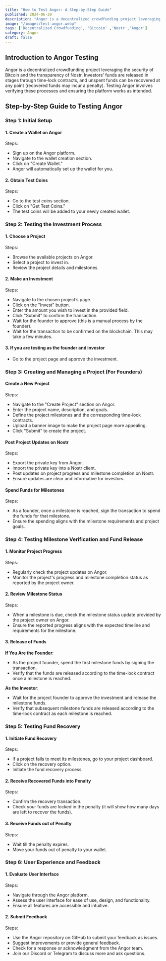 ```yaml
---
title: "How to Test Angor: A Step-by-Step Guide"
published: 2024-06-20
description: "Angor is a decentralized crowdfunding project leveraging the security of Bitcoin and the transparency of Nostr."
image: "/images/test-angor.webp"
tags: ['Decentralized Crowdfunding', 'Bitcoin' ,'Nostr','Angor']
category: Angor
draft: false
---
```


## Introduction to Angor Testing
 
Angor is a decentralized crowdfunding project leveraging the security of Bitcoin and the transparency of Nostr. Investors' funds are released in stages through time-lock contracts, and unspent funds can be recovered at any point (recovered funds may incur a penalty). Testing Angor involves verifying these processes and ensuring the platform works as intended.

## Step-by-Step Guide to Testing Angor

### Step 1: Initial Setup

#### 1. Create a Wallet on Angor
Steps: 
- Sign up on the Angor platform.
- Navigate to the wallet creation section.
- Click on "Create Wallet."
- Angor will automatically set up the wallet for you.

#### 2. Obtain Test Coins
Steps:
- Go to the test coins section.
- Click on "Get Test Coins."
- The test coins will be added to your newly created wallet.

### Step 2: Testing the Investment Process

#### 1. Choose a Project
Steps:
- Browse the available projects on Angor.
- Select a project to invest in.
- Review the project details and milestones.

#### 2. Make an Investment
Steps:
- Navigate to the chosen project’s page.
- Click on the "Invest" button.
- Enter the amount you wish to invest in the provided field.
- Click "Submit" to confirm the transaction.
- Wait for the founder to approve (this is a manual process by the founder).
- Wait for the transaction to be confirmed on the blockchain. This may take a few minutes.

#### 3. If you are testing as the founder and investor
- Go to the project page and approve the investment.

### Step 3: Creating and Managing a Project (For Founders)

#### Create a New Project
Steps:
- Navigate to the "Create Project" section on Angor.
- Enter the project name, description, and goals.
- Define the project milestones and the corresponding time-lock contracts.
- Upload a banner image to make the project page more appealing.
- Click "Submit" to create the project.

#### Post Project Updates on Nostr
Steps:
- Export the private key from Angor.
- Import the private key into a Nostr client.
- Post updates on project progress and milestone completion on Nostr.
- Ensure updates are clear and informative for investors.

#### Spend Funds for Milestones
Steps:
- As a founder, once a milestone is reached, sign the transaction to spend the funds for that milestone.
- Ensure the spending aligns with the milestone requirements and project goals.

### Step 4: Testing Milestone Verification and Fund Release

#### 1. Monitor Project Progress
Steps:
- Regularly check the project updates on Angor.
- Monitor the project's progress and milestone completion status as reported by the project owner.

#### 2. Review Milestone Status
Steps:
- When a milestone is due, check the milestone status update provided by the project owner on Angor.
- Ensure the reported progress aligns with the expected timeline and requirements for the milestone.

#### 3. Release of Funds
**If You Are the Founder**:
- As the project founder, spend the first milestone funds by signing the transaction.
- Verify that the funds are released according to the time-lock contract once a milestone is reached.

**As the Investor**:
- Wait for the project founder to approve the investment and release the milestone funds.
- Verify that subsequent milestone funds are released according to the time-lock contract as each milestone is reached.

### Step 5: Testing Fund Recovery

#### 1. Initiate Fund Recovery
Steps:
- If a project fails to meet its milestones, go to your project dashboard.
- Click on the recovery option.
- Initiate the fund recovery process.

#### 2. Receive Recovered Funds into Penalty
Steps:
- Confirm the recovery transaction.
- Check your funds are locked in the penalty (it will show how many days are left to recover the funds).

#### 3. Receive Funds out of Penalty
Steps:
- Wait till the penalty expires.
- Move your funds out of penalty to your wallet.

### Step 6: User Experience and Feedback

#### 1. Evaluate User Interface
Steps:
- Navigate through the Angor platform.
- Assess the user interface for ease of use, design, and functionality.
- Ensure all features are accessible and intuitive.

#### 2. Submit Feedback
Steps:
- Use the Angor repository on GitHub to submit your feedback as issues.
- Suggest improvements or provide general feedback.
- Check for a response or acknowledgment from the Angor team.
- Join our Discord or Telegram to discuss more and ask questions.
